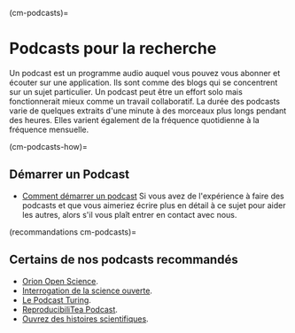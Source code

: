 (cm-podcasts)=
# Podcasts pour la recherche

Un podcast est un programme audio auquel vous pouvez vous abonner et écouter sur une application. Ils sont comme des blogs qui se concentrent sur un sujet particulier. Un podcast peut être un effort solo mais fonctionnerait mieux comme un travail collaboratif. La durée des podcasts varie de quelques extraits d'une minute à des morceaux plus longs pendant des heures. Elles varient également de la fréquence quotidienne à la fréquence mensuelle.

(cm-podcasts-how)=
## Démarrer un Podcast

* [Comment démarrer un podcast](https://www.podcastinsights.com/start-a-podcast/?gclid=CjwKCAiA9vOABhBfEiwATCi7GNV7zJl0tHaVkW-7DCjVdAwGa4q0vbaXB44xsSBHp7YBO8K6pH0syBoCVtUQAvD_BwE) Si vous avez de l'expérience à faire des podcasts et que vous aimeriez écrire plus en détail à ce sujet pour aider les autres, alors s'il vous plaît entrer en contact avec nous.

(recommandations cm-podcasts)=
## Certains de nos podcasts recommandés

* [Orion Open Science](https://www.orion-openscience.eu/publications/training-materials/201902/podcasts).
* [Interrogation de la science ouverte](https://soundcloud.com/opensciencetalk).
* [Le Podcast Turing](https://www.turing.ac.uk/news/turing-podcast).
* [ReproducibiliTea Podcast](https://soundcloud.com/reproducibilitea).
* [Ouvrez des histoires scientifiques](https://podcasts.apple.com/gb/podcast/open-science-stories/id1547403532).

